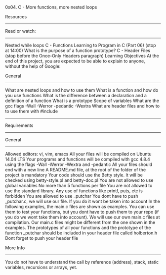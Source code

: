 0x04. C - More functions, more nested loops

Resources
_______________________________________________
Read or watch:
_________________________________________________
Nested while loops
C - Functions
Learning to Program in C (Part 06) (stop at 14:00)
What is the purpose of a function prototype?
C - Header Files (stop before the Once-Only Headers paragraph)
Learning Objectives
At the end of this project, you are expected to be able to explain to anyone,
without the help of Google:

General
_______________________________________________________________________________
What are nested loops and how to use them
What is a function and how do you use functions
What is the difference between a declaration and a definition of a function
What is a prototype
Scope of variables
What are the gcc flags -Wall -Werror -pedantic -Wextra
What are header files and how to to use them with #include
___________________________________________________
Requirements
___________________________________________________
General
_______________________________
Allowed editors: vi, vim, emacs
All your files will be compiled on Ubuntu 14.04 LTS
Your programs and functions will be compiled with gcc 4.8.4 using the flags
-Wall -Werror -Wextra and -pedantic
All your files should end with a new line
A README.md file, at the root of the folder of the project is mandatory
Your code should use the Betty style. It will be checked using betty-style.pl
and betty-doc.pl
You are not allowed to use global variables
No more than 5 functions per file
You are not allowed to use the standard library. Any use of functions like
printf, puts, etc is forbidden
You are allowed to use _putchar
You dont have to push _putchar.c, we will use our file. If you do it wont be
taken into account
In the following examples, the main.c files are shown as examples. You can use
them to test your functions, but you dont have to push them to your repo (if
you do we wont take them into account). We will use our own main.c files at
compilation. Our main.c files might be different from the one shown in the
examples.
The prototypes of all your functions and the prototype of the function _putchar
should be included in your header file called holberton.h
Dont forget to push your header file

More Info
_________________________________________________________
You do not have to understand the call by reference (address), stack, static
variables, recursions or arrays, yet.